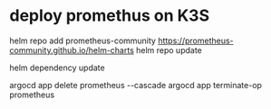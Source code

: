 # deploy promethus on K3S

helm repo add prometheus-community https://prometheus-community.github.io/helm-charts
helm repo update

helm dependency update

argocd app delete prometheus --cascade
argocd app terminate-op prometheus


